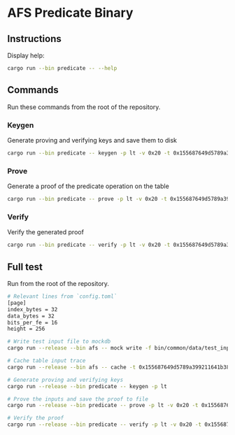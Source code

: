# AFS Predicate Binary

## Instructions

Display help:

```bash
cargo run --bin predicate -- --help
```

## Commands

Run these commands from the root of the repository.

### Keygen

Generate proving and verifying keys and save them to disk

```bash
cargo run --bin predicate -- keygen -p lt -v 0x20 -t 0x155687649d5789a399211641b38bb93139f8ceca042466aa98e500a904657711 -d bin/common/data/input_file_32_32.mockdb
```

### Prove

Generate a proof of the predicate operation on the table

```bash
cargo run --bin predicate -- prove -p lt -v 0x20 -t 0x155687649d5789a399211641b38bb93139f8ceca042466aa98e500a904657711 -d bin/common/data/input_file_32_32.mockdb
```

### Verify

Verify the generated proof

```bash
cargo run --bin predicate -- verify -p lt -v 0x20 -t 0x155687649d5789a399211641b38bb93139f8ceca042466aa98e500a904657711 -d bin/common/data/input_file_32_32.mockdb
```

## Full test

Run from the root of the repository.

```bash
# Relevant lines from `config.toml`
[page]
index_bytes = 32
data_bytes = 32
bits_per_fe = 16
height = 256
```

```bash
# Write test input file to mockdb
cargo run --release --bin afs -- mock write -f bin/common/data/test_input_file_32_32.afi -o bin/common/data/input_file_32_32.mockdb

# Cache table input trace
cargo run --release --bin afs -- cache -t 0x155687649d5789a399211641b38bb93139f8ceca042466aa98e500a904657711 --db-file bin/common/data/input_file_32_32.mockdb --output-folder bin/common/data/predicate

# Generate proving and verifying keys
cargo run --release --bin predicate -- keygen -p lt

# Prove the inputs and save the proof to file
cargo run --release --bin predicate -- prove -p lt -v 0x20 -t 0x155687649d5789a399211641b38bb93139f8ceca042466aa98e500a904657711 -d bin/common/data/input_file_32_32.mockdb -i bin/common/data/predicate/0x155687649d5789a399211641b38bb93139f8ceca042466aa98e500a904657711.cache.bin

# Verify the proof
cargo run --release --bin predicate -- verify -p lt -v 0x20 -t 0x155687649d5789a399211641b38bb93139f8ceca042466aa98e500a904657711 -d bin/common/data/input_file_32_32.mockdb
```
